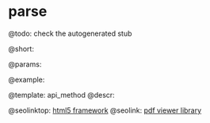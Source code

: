 parse
=============


@todo:
	check the autogenerated stub

@short:
	

@params:





@example:

@template:	api_method
@descr:



@seolinktop: [html5 framework](https://webix.com)
@seolink: [pdf viewer library](https://webix.com/widget/html5_pdf_viewer/)